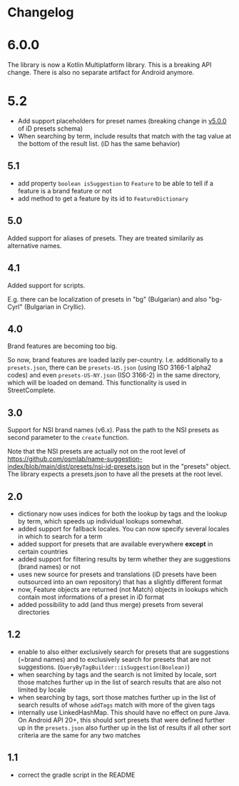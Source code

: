 # Changelog

# 6.0.0

The library is now a Kotlin Multiplatform library. This is a breaking API change. There is also no separate artifact for Android anymore. 

# 5.2

- Add support placeholders for preset names (breaking change in [v5.0.0](https://github.com/ideditor/schema-builder/blob/main/CHANGELOG.md#510) of iD presets schema)
- When searching by term, include results that match with the tag value at the bottom of the result list. (iD has the same behavior)

## 5.1

- add property `boolean isSuggestion` to `Feature` to be able to tell if a feature is a brand feature or not
- add method to get a feature by its id to `FeatureDictionary`

## 5.0

Added support for aliases of presets. They are treated similarily as alternative names.

## 4.1

Added support for scripts.

E.g. there can be localization of presets in "bg" (Bulgarian) and also "bg-Cyrl" (Bulgarian in Cryllic).

## 4.0

Brand features are becoming too big.

So now, brand features are loaded lazily per-country. I.e. additionally to a `presets.json`, there can be `presets-US.json` (using ISO 3166-1 alpha2 codes) and even  `presets-US-NY.json` (ISO 3166-2) in the same directory, which will be loaded on demand. This functionality is used in StreetComplete.

## 3.0

Support for NSI brand names (v6.x). Pass the path to the NSI presets as second parameter to the `create` function.

Note that the NSI presets are actually not on the root level of https://github.com/osmlab/name-suggestion-index/blob/main/dist/presets/nsi-id-presets.json but in the "presets" object. The library expects a presets.json to have all the presets at the root level.

## 2.0

- dictionary now uses indices for both the lookup by tags and the lookup by term, which speeds up individual lookups somewhat.
- added support for fallback locales. You can now specify several locales in which to search for a term
- added support for presets that are available everywhere **except** in certain countries
- added support for filtering results by term whether they are suggestions (brand names) or not
- uses new source for presets and translations (iD presets have been outsourced into an own repository) that has a slightly different format
- now, Feature objects are returned (not Match) objects in lookups which contain most informations of a preset in iD format
- added possibility to add (and thus merge) presets from several directories

## 1.2

- enable to also either exclusively search for presets that are suggestions (=brand names) and to exclusively search for presets that are not suggestions. (`QueryByTagBuilder::isSuggestion(Boolean)`)
- when searching by tags and the search is not limited by locale, sort those matches further up in the list of search results that are also not limited by locale
- when searching by tags, sort those matches further up in the list of search results of whose `addTags` match with more of the given tags
- internally use LinkedHashMap. This should have no effect on pure Java. On Android API 20+, this should sort presets that were defined further up in the `presets.json` also further up in the list of results if all other sort criteria are the same for any two matches

## 1.1

- correct the gradle script in the README
